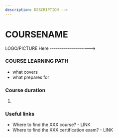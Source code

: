 ```yaml
---
description: DESCRIPTION -->
---
```


# COURSENAME

LOGO/PICTURE Here -------------------->

### COURSE LEARNING PATH

* what covers
* what prepares for

### Course duration

1.

### Useful links

* Where to find the XXX course? - LINK
* Where to find the XXX certification exam? - LINK
